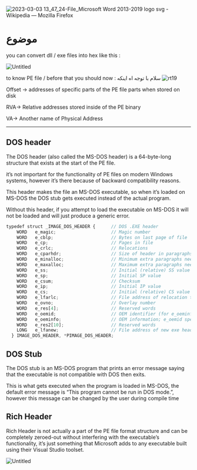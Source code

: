 ![2023-03-03 13_47_24-File_Microsoft Word 2013-2019 logo svg - Wikipedia — Mozilla Firefox](https://github.com/0xkaioshin/0xkaioshin.github.io/assets/142310618/7ac625d6-e0cb-484a-a196-162f80555350)
# موضوع

you can convert dll / exe files into hex like this :

![Untitled](Parse%20PE%207af91bce3bf64a2b88223932986e84e0/Untitled.png)

to know PE file / before that you should now :
سلام با توجه اه اینکه 
![rt19](https://github.com/0xkaioshin/0xkaioshin.github.io/assets/142310618/bb1f8d8a-2c2a-450f-aa6b-aa4debffb3e4)

Offset → addresses of specific parts of the PE file parts when stored on disk

RVA→ Relative addresses stored inside of the PE binary

VA→ Another name of Physical Address

_________________________________________________________________________

## DOS header

The DOS header (also called the MS-DOS header) is a 64-byte-long structure that exists at the start of the PE file.

it’s not important for the functionality of PE files on modern 
Windows systems, however it’s there because of backward compatibility 
reasons.

This header makes the file an MS-DOS executable, so when it’s loaded
 on MS-DOS the DOS stub gets executed instead of the actual program.

Without this header, if you attempt to load the executable on MS-DOS
 it will not be loaded and will just produce a generic error.

```jsx
typedef struct _IMAGE_DOS_HEADER {      // DOS .EXE header
    WORD   e_magic;                     // Magic number
    WORD   e_cblp;                      // Bytes on last page of file
    WORD   e_cp;                        // Pages in file
    WORD   e_crlc;                      // Relocations
    WORD   e_cparhdr;                   // Size of header in paragraphs
    WORD   e_minalloc;                  // Minimum extra paragraphs needed
    WORD   e_maxalloc;                  // Maximum extra paragraphs needed
    WORD   e_ss;                        // Initial (relative) SS value
    WORD   e_sp;                        // Initial SP value
    WORD   e_csum;                      // Checksum
    WORD   e_ip;                        // Initial IP value
    WORD   e_cs;                        // Initial (relative) CS value
    WORD   e_lfarlc;                    // File address of relocation table
    WORD   e_ovno;                      // Overlay number
    WORD   e_res[4];                    // Reserved words
    WORD   e_oemid;                     // OEM identifier (for e_oeminfo)
    WORD   e_oeminfo;                   // OEM information; e_oemid specific
    WORD   e_res2[10];                  // Reserved words
    LONG   e_lfanew;                    // File address of new exe header
  } IMAGE_DOS_HEADER, *PIMAGE_DOS_HEADER;
```

## DOS Stub

The DOS stub is an MS-DOS program that prints an error message saying that the executable is not compatible with DOS then exits.

This is what gets executed when the program is loaded in MS-DOS, the
 default error message is “This program cannot be run in DOS mode.”, 
however this message can be changed by the user during compile time

## Rich Header

Rich Header is not actually a part of the PE file format structure and can be completely zeroed-out without interfering with the executable’s functionality, it’s just something that Microsoft adds to any executable built using their Visual Studio toolset.

![Untitled](Parse%20PE%207af91bce3bf64a2b88223932986e84e0/Untitled%201.png)
